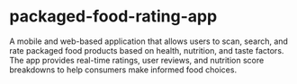 # packaged-food-rating-app
A mobile and web-based application that allows users to scan, search, and rate packaged food products based on health, nutrition, and taste factors. The app provides real-time ratings, user reviews, and nutrition score breakdowns to help consumers make informed food choices.
